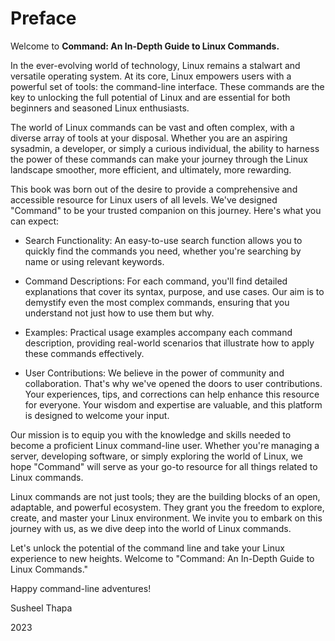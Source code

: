 # Preface

Welcome to **Command: An In-Depth Guide to Linux Commands.**

In the ever-evolving world of technology, Linux remains a stalwart and versatile operating system. At its core, Linux empowers users with a powerful set of tools: the command-line interface. These commands are the key to unlocking the full potential of Linux and are essential for both beginners and seasoned Linux enthusiasts.

The world of Linux commands can be vast and often complex, with a diverse array of tools at your disposal. Whether you are an aspiring sysadmin, a developer, or simply a curious individual, the ability to harness the power of these commands can make your journey through the Linux landscape smoother, more efficient, and ultimately, more rewarding.

This book was born out of the desire to provide a comprehensive and accessible resource for Linux users of all levels. We've designed "Command" to be your trusted companion on this journey. Here's what you can expect:

- Search Functionality: An easy-to-use search function allows you to quickly find the commands you need, whether you're searching by name or using relevant keywords.

- Command Descriptions: For each command, you'll find detailed explanations that cover its syntax, purpose, and use cases. Our aim is to demystify even the most complex commands, ensuring that you understand not just how to use them but why.

- Examples: Practical usage examples accompany each command description, providing real-world scenarios that illustrate how to apply these commands effectively.

- User Contributions: We believe in the power of community and collaboration. That's why we've opened the doors to user contributions. Your experiences, tips, and corrections can help enhance this resource for everyone. Your wisdom and expertise are valuable, and this platform is designed to welcome your input.

Our mission is to equip you with the knowledge and skills needed to become a proficient Linux command-line user. Whether you're managing a server, developing software, or simply exploring the world of Linux, we hope "Command" will serve as your go-to resource for all things related to Linux commands.

Linux commands are not just tools; they are the building blocks of an open, adaptable, and powerful ecosystem. They grant you the freedom to explore, create, and master your Linux environment. We invite you to embark on this journey with us, as we dive deep into the world of Linux commands.

Let's unlock the potential of the command line and take your Linux experience to new heights. Welcome to "Command: An In-Depth Guide to Linux Commands."

Happy command-line adventures!

Susheel Thapa

2023
